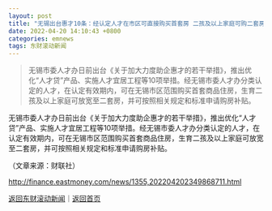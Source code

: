 ```yaml
---
layout: post
title: "无锡出台惠才10条：经认定人才在市区可直接购买首套房 二孩及以上家庭可购二套房"
date: 2022-04-20 14:10:43 +0800
categories: emnews
tags: 东财滚动新闻
---
```

> 无锡市委人才办日前出台《关于加大力度助企惠才的若干举措》，推出优化“人才贷”产品、实施人才宜居工程等10项举措。经无锡市委人才办分类认定的人才，在认定有效期内，可在无锡市区范围购买首套商品住房，生育二孩及以上家庭可放宽至二套房，并可按照相关规定和标准申请购房补贴。

<p>无锡市委人才办日前出台《关于加大力度助企惠才的若干举措》，推出优化“人才贷”产品、实施人才宜居工程等10项举措。经无锡市委人才办分类认定的人才，在认定有效期内，可在无锡市区范围购买首套商品住房，生育二孩及以上家庭可放宽至二套房，并可按照相关规定和标准申请购房补贴。</p><p class="em_media">（文章来源：财联社）</p>

<http://finance.eastmoney.com/news/1355,202204202349868711.html>

[返回东财滚动新闻](//finews.withounder.com/emnews/)｜[返回首页](//finews.withounder.com/)